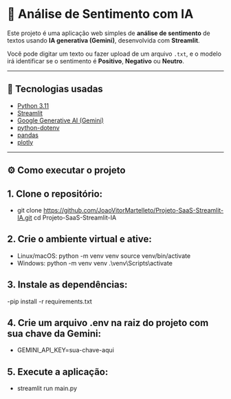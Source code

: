# 💭 Análise de Sentimento com IA

Este projeto é uma aplicação web simples de **análise de sentimento** de textos usando **IA generativa (Gemini)**, desenvolvida com **Streamlit**.

Você pode digitar um texto ou fazer upload de um arquivo `.txt`, e o modelo irá identificar se o sentimento é **Positivo**, **Negativo** ou **Neutro**.

---

## 🚀 Tecnologias usadas

- [Python 3.11](https://www.python.org/)
- [Streamlit](https://streamlit.io/)
- [Google Generative AI (Gemini)](https://ai.google.dev/)
- [python-dotenv](https://pypi.org/project/python-dotenv/)
- [pandas](https://pandas.pydata.org/)
- [plotly](https://plotly.com/python/)

---

## ⚙️ Como executar o projeto

## 1. Clone o repositório:

- git clone https://github.com/JoaoVitorMartelleto/Projeto-SaaS-Streamlit-IA.git
cd Projeto-SaaS-Streamlit-IA

## 2. Crie o ambiente virtual e ative:

- Linux/macOS:
python -m venv venv
source venv/bin/activate
- Windows:
python -m venv venv
.\venv\Scripts\activate

## 3. Instale as dependências:
-pip install -r requirements.txt

## 4. Crie um arquivo .env na raiz do projeto com sua chave da Gemini:
- GEMINI_API_KEY=sua-chave-aqui

## 5. Execute a aplicação:
- streamlit run main.py
